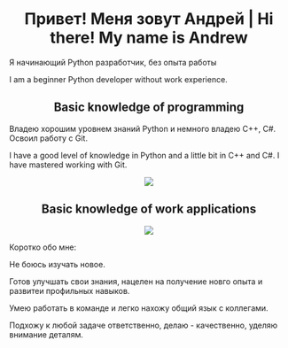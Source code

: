 <h1 align="center">Привет! Меня зовут Андрей | Hi there! My name is Andrew</h1>
<p>Я начинающий Python разработчик, без опыта работы</p>
<p>I am a beginner Python developer without work experience.</p>

<h2 align="center">Basic knowledge of programming</h2>
<p>Владею хорошим уровнем знаний Python и немного владею C++, С#. Освоил работу с Git.</p>

<p>I have a good level of knowledge in Python and a little bit in C++ and C#. I have mastered working with Git.</p>
<p align="center">
  <a href="https://skillicons.dev">
    <img src="https://skillicons.dev/icons?i=py,github,cs,cpp" />
  </a>
</p>

<h2 align="center">Basic knowledge of work applications</h2>

<p align="center">
  <a href="https://skillicons.dev">
    <img src="https://skillicons.dev/icons?i=pycharm,visualstudio,cs,cpp" />
  </a>
</p>

Коротко обо мне:

Не боюсь изучать новое.

Готов улучшать свои знания, нацелен на получение новго опыта и развитеи профильных навыков.

Умею работать в команде и легко нахожу общий язык с коллегами.

Подхожу к любой задаче ответственно, делаю - качественно, уделяю внимание деталям.
